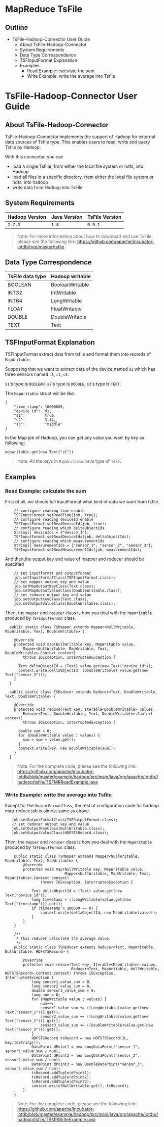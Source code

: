 <!--

```
Licensed to the Apache Software Foundation (ASF) under one
or more contributor license agreements.  See the NOTICE file
distributed with this work for additional information
regarding copyright ownership.  The ASF licenses this file
to you under the Apache License, Version 2.0 (the
"License"); you may not use this file except in compliance
with the License.  You may obtain a copy of the License at

    http://www.apache.org/licenses/LICENSE-2.0

Unless required by applicable law or agreed to in writing,
software distributed under the License is distributed on an
"AS IS" BASIS, WITHOUT WARRANTIES OR CONDITIONS OF ANY
KIND, either express or implied.  See the License for the
specific language governing permissions and limitations
under the License.
```

-->

# MapReduce TsFile

<!-- TOC -->
## Outline

- TsFile-Hadoop-Connector User Guide
    - About TsFile-Hadoop-Connector
    - System Requirements
    - Data Type Correspondence
    - TSFInputFormat Explanation
    - Examples
        - Read Example: calculate the sum
        - Write Example: write the average into Tsfile

<!-- /TOC -->
# TsFile-Hadoop-Connector User Guide

## About TsFile-Hadoop-Connector

TsFile-Hadoop-Connector implements the support of Hadoop for external data sources of Tsfile type. This enables users to read, write and query Tsfile by Hadoop.

With this connector, you can
* load a single TsFile, from either the local file system or hdfs, into Hadoop
* load all files in a specific directory, from either the local file system or hdfs, into hadoop
* write data from Hadoop into TsFile

## System Requirements

|Hadoop Version | Java Version | TsFile Version|
|-------------  | ------------ |------------ |
| `2.7.3`       | `1.8`        | `0.9.1`|

> Note: For more information about how to download and use TsFile, please see the following link: https://github.com/apache/incubator-iotdb/tree/master/tsfile.

## Data Type Correspondence

| TsFile data type | Hadoop writable |
| ---------------- | --------------- |
| BOOLEAN          | BooleanWritable |
| INT32            | IntWritable     |
| INT64            | LongWritable    |
| FLOAT            | FloatWritable   |
| DOUBLE           | DoubleWritable  |
| TEXT             | Text            |

## TSFInputFormat Explanation

TSFInputFormat extract data from tsfile and format them into records of `MapWritable`.

Supposing that we want to extract data of the device named `d1` which has three sensors named `s1`, `s2`, `s3`.

`s1`'s type is `BOOLEAN`, `s2`'s type is `DOUBLE`, `s3`'s type is `TEXT`.

The `MapWritable` struct will be like:
```
{
    "time_stamp": 10000000,
    "device_id":  d1,
    "s1":         true,
    "s2":         3.14,
    "s3":         "middle"
}
```

In the Map job of Hadoop, you can get any value you want by key as following:

`mapwritable.get(new Text("s1"))`
> Note: All the keys in `MapWritable` have type of `Text`.

## Examples

### Read Example: calculate the sum

First of all, we should tell InputFormat what kind of data we want from tsfile.

```
    // configure reading time enable
    TSFInputFormat.setReadTime(job, true); 
    // configure reading deviceId enable
    TSFInputFormat.setReadDeviceId(job, true); 
    // configure reading which deltaObjectIds
    String[] deviceIds = {"device_1"};
    TSFInputFormat.setReadDeviceIds(job, deltaObjectIds);
    // configure reading which measurementIds
    String[] measurementIds = {"sensor_1", "sensor_2", "sensor_3"};
    TSFInputFormat.setReadMeasurementIds(job, measurementIds);
```

And then,the output key and value of mapper and reducer should be specified

```
    // set inputformat and outputformat
    job.setInputFormatClass(TSFInputFormat.class);
    // set mapper output key and value
    job.setMapOutputKeyClass(Text.class);
    job.setMapOutputValueClass(DoubleWritable.class);
    // set reducer output key and value
    job.setOutputKeyClass(Text.class);
    job.setOutputValueClass(DoubleWritable.class);
```

Then, the `mapper` and `reducer` class is how you deal with the `MapWritable` produced by `TSFInputFormat` class.

```
  public static class TSMapper extends Mapper<NullWritable, MapWritable, Text, DoubleWritable> {

    @Override
    protected void map(NullWritable key, MapWritable value,
        Mapper<NullWritable, MapWritable, Text, DoubleWritable>.Context context)
        throws IOException, InterruptedException {

      Text deltaObjectId = (Text) value.get(new Text("device_id"));
      context.write(deltaObjectId, (DoubleWritable) value.get(new Text("sensor_3")));
    }
  }

  public static class TSReducer extends Reducer<Text, DoubleWritable, Text, DoubleWritable> {

    @Override
    protected void reduce(Text key, Iterable<DoubleWritable> values,
        Reducer<Text, DoubleWritable, Text, DoubleWritable>.Context context)
        throws IOException, InterruptedException {

      double sum = 0;
      for (DoubleWritable value : values) {
        sum = sum + value.get();
      }
      context.write(key, new DoubleWritable(sum));
    }
  }
```

> Note: For the complete code, please see the following link: https://github.com/apache/incubator-iotdb/blob/master/example/hadoop/src/main/java/org/apache/iotdb//hadoop/tsfile/TSFMRReadExample.java


### Write Example: write the average into Tsfile

Except for the `OutputFormatClass`, the rest of configuration code for hadoop map-reduce job is almost same as above.

```
   job.setOutputFormatClass(TSFOutputFormat.class);
   // set reducer output key and value
   job.setOutputKeyClass(NullWritable.class);
   job.setOutputValueClass(HDFSTSRecord.class);
```

Then, the `mapper` and `reducer` class is how you deal with the `MapWritable` produced by `TSFInputFormat` class.

```
    public static class TSMapper extends Mapper<NullWritable, MapWritable, Text, MapWritable> {
        @Override
        protected void map(NullWritable key, MapWritable value,
                           Mapper<NullWritable, MapWritable, Text, MapWritable>.Context context)
                throws IOException, InterruptedException {

            Text deltaObjectId = (Text) value.get(new Text("device_id"));
            long timestamp = ((LongWritable)value.get(new Text("timestamp"))).get();
            if (timestamp % 100000 == 0) {
                context.write(deltaObjectId, new MapWritable(value));
            }
        }
    }

    /**
     * This reducer calculate the average value.
     */
    public static class TSReducer extends Reducer<Text, MapWritable, NullWritable, HDFSTSRecord> {

        @Override
        protected void reduce(Text key, Iterable<MapWritable> values,
                              Reducer<Text, MapWritable, NullWritable, HDFSTSRecord>.Context context) throws IOException, InterruptedException {
            long sensor1_value_sum = 0;
            long sensor2_value_sum = 0;
            double sensor3_value_sum = 0;
            long num = 0;
            for (MapWritable value : values) {
                num++;
                sensor1_value_sum += ((LongWritable)value.get(new Text("sensor_1"))).get();
                sensor2_value_sum += ((LongWritable)value.get(new Text("sensor_2"))).get();
                sensor3_value_sum += ((DoubleWritable)value.get(new Text("sensor_3"))).get();
            }
            HDFSTSRecord tsRecord = new HDFSTSRecord(1L, key.toString());
            DataPoint dPoint1 = new LongDataPoint("sensor_1", sensor1_value_sum / num);
            DataPoint dPoint2 = new LongDataPoint("sensor_2", sensor2_value_sum / num);
            DataPoint dPoint3 = new DoubleDataPoint("sensor_3", sensor3_value_sum / num);
            tsRecord.addTuple(dPoint1);
            tsRecord.addTuple(dPoint2);
            tsRecord.addTuple(dPoint3);
            context.write(NullWritable.get(), tsRecord);
        }
    }
```
> Note: For the complete code, please see the following link: https://github.com/apache/incubator-iotdb/blob/master/example/hadoop/src/main/java/org/apache/iotdb//hadoop/tsfile/TSMRWriteExample.java